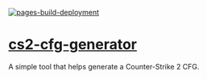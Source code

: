 [![pages-build-deployment](https://github.com/dudushy/cs2-cfg-generator/actions/workflows/pages/pages-build-deployment/badge.svg?branch=main)](https://github.com/dudushy/cs2-cfg-generator/actions/workflows/pages/pages-build-deployment)

# [cs2-cfg-generator](https://github.com/dudushy/cs2-cfg-generator/)
A simple tool that helps generate a Counter-Strike 2 CFG.
